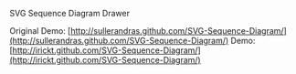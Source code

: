 SVG Sequence Diagram Drawer

Original Demo: [http://sullerandras.github.com/SVG-Sequence-Diagram/](http://sullerandras.github.com/SVG-Sequence-Diagram/)
Demo: [http://irickt.github.com/SVG-Sequence-Diagram/](http://irickt.github.com/SVG-Sequence-Diagram/)
